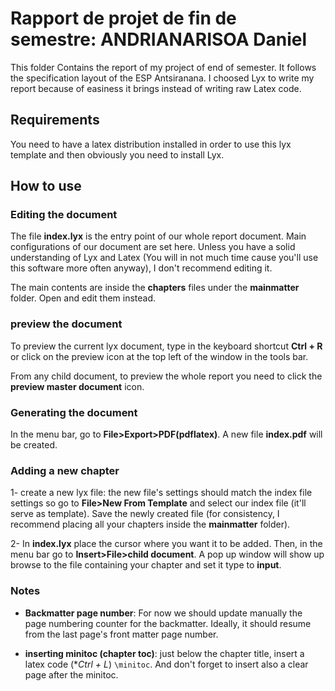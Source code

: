 # Rapport de projet de fin de semestre: ANDRIANARISOA Daniel

This folder Contains the report of my project of end of semester. It follows the specification layout of the ESP Antsiranana.
I choosed Lyx to write my report because of easiness it brings instead of writing raw Latex code.

## Requirements

You need to have a latex distribution installed in order to use this lyx template and then obviously you need to install Lyx.

## How to use

### Editing the document

The file **index.lyx** is the entry point of our whole report document. Main configurations of our document are set here. Unless you have a solid understanding of Lyx and Latex (You will in not much time cause you'll use this software more often anyway), I don't recommend editing it.

The main contents are inside the **chapters** files under the **mainmatter** folder. Open and edit them instead.

### preview the document

To preview the current lyx document, type in the keyboard shortcut **Ctrl + R** or click on the preview icon at the top left of the window in the tools bar.

From any child document, to preview the whole report you need to click the **preview master document** icon.

### Generating the document

In the menu bar, go to **File>Export>PDF(pdflatex)**. A new file **index.pdf** will be created.

### Adding a new chapter

1- create a new lyx file: the new file's settings should match the index file settings so go to **File>New From Template** and select our index file (it'll serve as template). Save the newly created file (for consistency, I recommend placing all your chapters inside the **mainmatter** folder).

2- In **index.lyx** place the cursor where you want it to be added. Then, in the menu bar go to **Insert>File>child document**. A pop up window will show up browse to the file containing your chapter and set it type to **input**.

### Notes

* **Backmatter page number**: For now we should update manually the page numbering counter for the backmatter. Ideally, it should resume from the last page's front matter page number.

* **inserting minitoc (chapter toc)**: just below the chapter title, insert a latex code (**Ctrl + L*) `\minitoc`. And don't forget to insert also a clear page after the minitoc.
